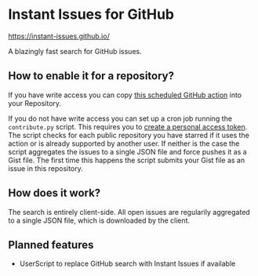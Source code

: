 # Instant Issues for GitHub

https://instant-issues.github.io/

A blazingly fast search for GitHub issues.

## How to enable it for a repository?

If you have write access you can copy [this scheduled GitHub action](.github/workflows/aggregate-issues.yml) into your Repository.

If you do not have write access you can set up a cron job running the `contribute.py` script.
This requires you to [create a personal access token](https://docs.github.com/en/github/authenticating-to-github/creating-a-personal-access-token). The script checks for each public repository you have starred if it uses the action or is already supported by another user. If neither is the case the script aggregates the issues to a single JSON file and force pushes it as a Gist file. The first time this happens the script submits your Gist file as an issue in this repository.

## How does it work?

The search is entirely client-side. All open issues are regularily aggregated
to a single JSON file, which is downloaded by the client.

## Planned features

* UserScript to replace GitHub search with Instant Issues if available

